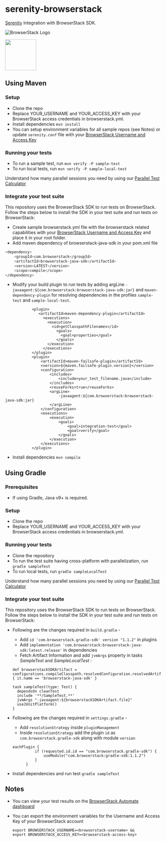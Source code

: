 # serenity-browserstack

[Serenity](https://serenity-bdd.info/) Integration with BrowserStack SDK.

![BrowserStack Logo](https://d98b8t1nnulk5.cloudfront.net/production/images/layout/logo-header.png?1469004780)

<img src="https://serenity-bdd.info/wp-content/uploads/elementor/thumbs/serenity-bdd-pac9onzlqv9ebi90cpg4zsqnp28x4trd1adftgkwbq.png" height = "100">

## Using Maven
### Setup
* Clone the repo
* Replace YOUR_USERNAME and YOUR_ACCESS_KEY with your BrowserStack access credentials in browserstack.yml.
* Install dependencies `mvn install`
* You can setup environment variables for all sample repos (see Notes) or update `serenity.conf` file with your [BrowserStack Username and Access Key](https://www.browserstack.com/accounts/settings)

### Running your tests
- To run a sample test, run `mvn verify -P sample-test`
- To run local tests, run `mvn verify -P sample-local-test`

 Understand how many parallel sessions you need by using our [Parallel Test Calculator](https://www.browserstack.com/automate/parallel-calculator?ref=github)

### Integrate your test suite

This repository uses the BrowserStack SDK to run tests on BrowserStack. Follow the steps below to install the SDK in your test suite and run tests on BrowserStack:

* Create sample browserstack.yml file with the browserstack related capabilities with your [BrowserStack Username and Access Key](https://www.browserstack.com/accounts/settings) and place it in your root folder.
* Add maven dependency of browserstack-java-sdk in your pom.xml file
```sh
<dependency>
    <groupId>com.browserstack</groupId>
    <artifactId>browserstack-java-sdk</artifactId>
    <version>LATEST</version>
    <scope>compile</scope>
</dependency>
```
* Modify your build plugin to run tests by adding argLine `-javaagent:${com.browserstack:browserstack-java-sdk:jar}` and `maven-dependency-plugin` for resolving dependencies in the profiles `sample-test` and `sample-local-test`.
```
            <plugin>
               <artifactId>maven-dependency-plugin</artifactId>
                 <executions>
                   <execution>
                     <id>getClasspathFilenames</id>
                       <goals>
                         <goal>properties</goal>
                       </goals>
                   </execution>
                 </executions>
            </plugin>
            <plugin>
                <artifactId>maven-failsafe-plugin</artifactId>
                <version>${maven.failsafe-plugin.version}</version>
                <configuration>
                    <includes>
                        <include>your_test_filename.java</include>
                    </includes>
                    <reuseForks>true</reuseForks>
                    <argLine>
                        -javaagent:${com.browserstack:browserstack-java-sdk:jar}
                    </argLine>
                </configuration>
                <executions>
                    <execution>
                        <goals>
                            <goal>integration-test</goal>
                            <goal>verify</goal>
                        </goals>
                    </execution>
                </executions>
            </plugin>
```
* Install dependencies `mvn compile`

## Using Gradle

### Prerequisites
- If using Gradle, Java v9+ is required.

### Setup
* Clone the repo
* Replace YOUR_USERNAME and YOUR_ACCESS_KEY with your BrowserStack access credentials in browserstack.yml.

### Running your tests

- Clone the repository
- To run the test suite having cross-platform with parallelization, run `gradle sampleTest`
- To run local tests, run `gradle sampleLocalTest`

Understand how many parallel sessions you need by using our [Parallel Test Calculator](https://www.browserstack.com/automate/parallel-calculator?ref=github)

### Integrate your test suite

This repository uses the BrowserStack SDK to run tests on BrowserStack. Follow the steps below to install the SDK in your test suite and run tests on BrowserStack:

* Following are the changes required in `build.gradle` -
  * Add `id 'com.browserstack.gradle-sdk' version "1.1.2"` in plugins
  * Add `implementation 'com.browserstack:browserstack-java-sdk:latest.release'` in dependencies
  * Fetch Artifact Information and add `jvmArgs` property in tasks *SampleTest* and *SampleLocalTest* :
  ```
  def browserstackSDKArtifact = configurations.compileClasspath.resolvedConfiguration.resolvedArtifacts.find { it.name == 'browserstack-java-sdk' }
  
  task sampleTest(type: Test) {
    dependsOn cleanTest
    include '**/SampleTest.**'
    jvmArgs "-javaagent:${browserstackSDKArtifact.file}"
    useJUnitPlatform()
  }
  ```
* Following are the changes required in `settings.gradle` -
  * Add `resolutionStrategy` inside `pluginManagement`
  * Inside `resolutionStrategy` add the plugin `id` as `com.browserstack.gradle-sdk` along with module `version`
  ```
  eachPlugin {
            if (requested.id.id == "com.browserstack.gradle-sdk") {
                useModule("com.browserstack:gradle-sdk:1.1.2")
            }
        }
  ```

* Install dependencies and run test `gradle sampleTest`

## Notes
* You can view your test results on the [BrowserStack Automate dashboard](https://www.browserstack.com/automate)
* You can export the environment variables for the Username and Access Key of your BrowserStack account
  
  ```
  export BROWSERSTACK_USERNAME=<browserstack-username> &&
  export BROWSERSTACK_ACCESS_KEY=<browserstack-access-key>
  ```
